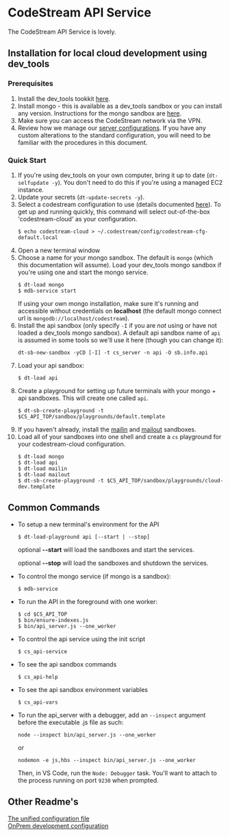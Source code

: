 
# CodeStream API Service

The CodeStream API Service is lovely.


## Installation for local cloud development using dev_tools

### Prerequisites
1. Install the dev_tools tookkit
   [here](https://github.com/teamcodestream/dev_tools).
1. Install mongo - this is available as a dev_tools sandbox or you can install
   any version. Instructions for the mongo sandbox are
   [here](https://github.com/teamcodestream/mongodb_tools).
1. Make sure you can access the CodeStream network via the VPN.
1. Review how we manage our [server configurations](README.unified-cfg-file.md).
   If you have any custom alterations to the standard configuration, you will
   need to be familiar with the procedures in this document.

### Quick Start
1. If you're using dev_tools on your own computer, bring it up to date
   (`dt-selfupdate -y`). You don't need to do this if you're using a managed EC2
   instance.
1. Update your secrets (`dt-update-secrets -y`).
1. Select a codestream configuration to use (details documented
   [here](README.unified-cfg-file.md)). To get up and running quickly, this
   command will select out-of-the-box 'codestream-cloud' as your configuration.
	```
	$ echo codestream-cloud > ~/.codestream/config/codestream-cfg-default.local
	```
1. Open a new terminal window
1. Choose a name for your mongo sandbox. The default is `mongo` (which this
   documentation will assume). Load your dev_tools mongo sandbox if you're using
   one and start the mongo service.
	```
	$ dt-load mongo
	$ mdb-service start
	```
   If using your own mongo installation, make sure it's running and accessible
   without credentials on **localhost** (the default mongo connect url is
   `mongodb://localhost/codestream`).
1. Install the api sandbox (only specify `-I` if you are *not* using or have not
   loaded a dev_tools mongo sandbox). A default api sandbox name of `api` is
   assumed in some tools so we'll use it here (though you can change it):
	```
	dt-sb-new-sandbox -yCD [-I] -t cs_server -n api -O sb.info.api
	```
1. Load your api sandbox:
	```
	$ dt-load api
	```
1. Create a playground for setting up future terminals with your mongo + api
   sandboxes. This will create one called `api`.
	```
	$ dt-sb-create-playground -t $CS_API_TOP/sandbox/playgrounds/default.template
	```
1. If you haven't already, install the
   [mailin](https://github.com/teamcodestream/inbound_email) and
   [mailout](https://github.com/teamcodestream/outbound_email) sandboxes.
1. Load all of your sandboxes into one shell and create a `cs` playground for
   your codestream-cloud configuration.
	```
	$ dt-load mongo
	$ dt-load api
	$ dt-load mailin
	$ dt-load mailout
	$ dt-sb-create-playground -t $CS_API_TOP/sandbox/playgrounds/cloud-dev.template
	```


## Common Commands

- To setup a new terminal's environment for the API
    ```
    $ dt-load-playground api [--start | --stop]
    ```
    optional **--start** will load the sandboxes and start the services.
	
	optional **--stop** will load the sandboxes and shutdown the services.

- To control the mongo service (if mongo is a sandbox):
	```
	$ mdb-service
	```

- To run the API in the foreground with one worker:
	```
	$ cd $CS_API_TOP
	$ bin/ensure-indexes.js
	$ bin/api_server.js --one_worker
	```

- To control the api service using the init script
	```
	$ cs_api-service
	```

- To see the api sandbox commands
	```
	$ cs_api-help
	```

- To see the api sandbox environment variables
	```
	$ cs_api-vars
	```

- To run the api_server with a debugger, add an `--inspect` argument before the
   executable .js file as such:
	```
	node --inspect bin/api_server.js --one_worker
	```
	or
	```
	nodemon -e js,hbs --inspect bin/api_server.js --one_worker
	```
	Then, in VS Code, run the `Node: Debugger` task. You'll want to attach to the process running on port `9230` when prompted.


## Other Readme's

[The unified configuration file](README.unified-cfg-file.md)
<br>
[OnPrem development configuration](README.onprem-development.md)

